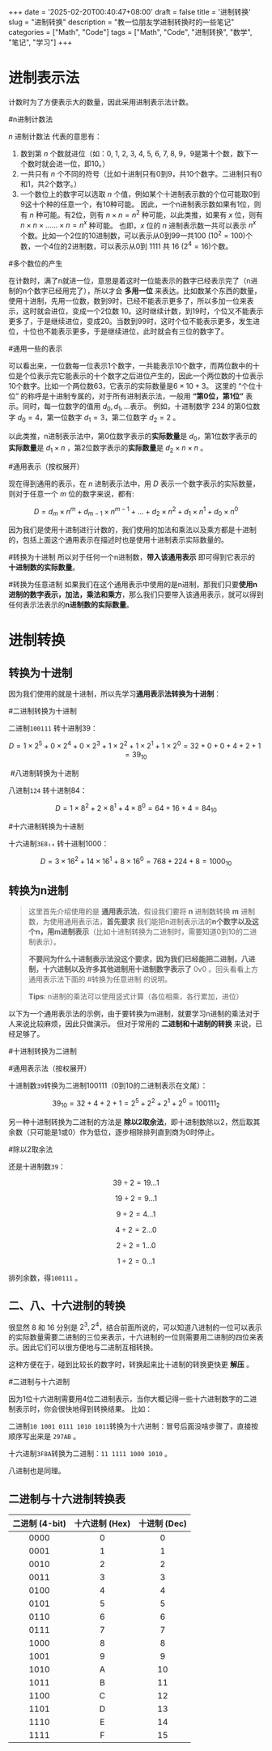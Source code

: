 +++
date = '2025-02-20T00:40:47+08:00'
draft = false
title = '进制转换'
slug = "进制转换"
description = "教一位朋友学进制转换时的一些笔记"
categories = ["Math", "Code"]
tags = ["Math", "Code", "进制转换", "数学", "笔记", "学习"]
+++

# 进制表示法

计数时为了方便表示大的数量，因此采用进制表示法计数。

#n进制计数法

$n$ 进制计数法 代表的意思有：

1. 数到第 $n$ 个数就进位（如：0, 1, 2, 3, 4, 5, 6, 7, 8, 9，9是第十个数，数下一个数时就会进一位，即10。）
2. 一共只有 $n$ 个不同的符号（比如十进制只有0到9，共10个数字。二进制只有0和1，共2个数字。）
3. 一个数位上的数字可以选取 $n$ 个值，例如某个十进制表示数的个位可能取0到9这十个种的任意一个，有10种可能。
   因此，一个n进制表示数如果有1位，则有 $n$ 种可能。有2位，则有 $n \times n = n^2$ 种可能，以此类推，如果有 $x$ 位，则有 $n \times n \times ...... \times n = n^x$ 种可能。
   也即，$x$ 位的 $n$ 进制表示数一共可以表示 $n^x$ 个数。比如一个2位的10进制数，可以表示从0到99一共100 ($10^2=100$)个数，一个4位的2进制数，可以表示从0到 1111 共 16 ($2^4=16$)个数。

#多个数位的产生

在计数时，满了n就进一位，意思是着这时一位能表示的数字已经表示完了（n进制的n个数字已经用完了），所以才会 **多用一位** 来表达。比如数某个东西的数量，使用十进制，先用一位数，数到9时，已经不能表示更多了，所以多加一位来表示，这时就会进位，变成一个2位数 10。这时继续计数，到19时，个位又不能表示更多了，于是继续进位，变成20。当数到99时，这时个位不能表示更多，发生进位，十位也不能表示更多，于是继续进位，此时就会有三位的数字了。

#通用一些的表示

可以看出来，一位数每一位表示1个数字，一共能表示10个数字，而两位数中的十位是个位表示完它能表示的十个数字之后进位产生的，因此一个两位数的十位表示10个数字。比如一个两位数63，它表示的实际数量是$6\times{10}+3$。
这里的 “个位十位” 的称呼是十进制专属的，对于所有进制表示法，一般用 **“第0位，第1位”** 表示。同时，每一位数字的值用 $d_0, d_1, ...$表示。
例如，十进制数字 $234$ 的第0位数字 $d_0=4$，第一位数字 $d_1=3$，第二位数字 $d_2=2$ 。

以此类推，n进制表示法中，第0位数字表示的**实际数量**是 $d_0$，第1位数字表示的**实际数量**是 $d_1 \times{n}$ ，第2位数字表示的**实际数量**是 $d_2\times{n}\times{n}$ 。

#通用表示（按权展开）

现在得到通用的表示，在 $n$ 进制表示法中，用 $D$ 表示一个数字表示的实际数量，则对于任意一个 $m$ 位的数字来说，都有:

$$
D = d_m\times{n^m} + d_{m-1}\times{n^{m-1}} + \dots + d_2\times{n^{2}} + d_1\times{n^{1}} + d_0\times{n^0}
$$

因为我们是使用十进制进行计数的，我们使用的加法和乘法以及乘方都是十进制的，包括上面这个通用表示在描述时也是使用十进制表示实际数量的。

#转换为十进制 所以对于任何一个n进制数，**带入该通用表示** 即可得到它表示的 **十进制数的实际数量**。

#转换为任意进制 如果我们在这个通用表示中使用的是n进制，那我们只要**使用n进制的数字表示，加法，乘法和乘方**，那么我们只要带入该通用表示，就可以得到任何表示法表示的**n进制数的实际数量**。

# 进制转换

## 转换为十进制

因为我们使用的就是十进制，所以先学习**通用表示法转换为十进制**：

#二进制转换为十进制

二进制`100111` 转十进制39：

$$
D= 1 \times 2^5 + 0 \times 2^4 + 0 \times 2^3 + 1 \times 2^2 + 1 \times 2^1 + 1 \times 2^0
= 32 + 0 + 0 + 4 + 2 + 1 = 39_{10}
$$

​ #八进制转换为十进制

八进制`124` 转十进制84：

$$
D = 1 \times 8^2 + 2 \times 8^1 + 4 \times 8^0
= 64 + 16 + 4 = 84_{10}
$$

#十六进制转换为十进制

十六进制`3E8₁₆` 转十进制1000：

$$
D = 3 \times 16^2 + 14 \times 16^1 + 8 \times 16^0
= 768 + 224 + 8 = 1000_{10}
$$

## 转换为n进制

> 这里首先介绍使用的是 **通用表示法**，假设我们要将 **n** 进制数转换 **m** 进制数，为使用通用表示法，**首先要求** 我们能把n进制表示法的**n个数字以及这个n，用m进制表示**（比如十进制转换为二进制时，需要知道0到10的二进制表示）。
>
> **不要问为什么十进制表示法没这个要求，因为我们已经能把二进制，八进制，十六进制以及许多其他进制用十进制数字表示了** 0v0 。回头看看上方通用表示法下面的 #转换为任意进制 的说明。
>
> **Tips**: n进制的乘法可以使用竖式计算（各位相乘，各行累加，进位）

以下为一个通用表示法的示例，由于要转换为m进制，就要学习n进制的乘法对于人来说比较麻烦，因此只做演示。
但对于常用的 **二进制和十进制的转换** 来说，已经足够了。

#十进制转换为二进制

#通用表示法（按权展开）

十进制数`39`转换为二进制100111（0到10的二进制表示在文尾）：

$$
39_{10} = 32 + 4 + 2 + 1 = 2^5 + 2^2 + 2^1 + 2^0 = 100111_2
$$

另一种十进制转换为二进制的方法是 **除以2取余法**，即十进制数除以2，然后取其余数（只可能是1或0）作为低位，逐步相除排列直到商为0时停止。

#除以2取余法

还是十进制数`39`：

$$
39 \div 2 = 19 \dots 1
$$

$$
19 \div 2 = 9 \dots 1
$$

$$
9 \div 2 = 4 \dots 1
$$

$$
4 \div 2 = 2 \dots 0
$$

$$
2 \div 2 = 1 \dots 0
$$

$$
1 \div 2 = 0 \dots 1
$$

排列余数，得`100111` 。

## 二、八、十六进制的转换

很显然 8 和 16 分别是 $2^3, 2^4$，结合前面所说的，可以知道八进制的一位可以表示的实际数量需要二进制的三位来表示，十六进制的一位则需要用二进制的四位来表示。因此它们可以很方便地与二进制互相转换。

这种方便在于，碰到比较长的数字时，转换起来比十进制的转换更快更 **解压** 。

#二进制与十六进制

因为1位十六进制需要用4位二进制表示，当你大概记得一些十六进制数字的二进制表示时，你会很快地得到转换结果。
比如：

二进制`10 1001 0111 1010 1011`转换为十六进制：冒号后面没啥步骤了，直接按顺序写出来是 `297AB` 。

十六进制`3F8A`转换为二进制：`11 1111 1000 1010` 。

八进制也是同理。

## 二进制与十六进制转换表

| 二进制 (4-bit) | 十六进制 (Hex) | 十进制 (Dec) |
| :------------: | :------------: | :----------: |
|      0000      |       0        |      0       |
|      0001      |       1        |      1       |
|      0010      |       2        |      2       |
|      0011      |       3        |      3       |
|      0100      |       4        |      4       |
|      0101      |       5        |      5       |
|      0110      |       6        |      6       |
|      0111      |       7        |      7       |
|      1000      |       8        |      8       |
|      1001      |       9        |      9       |
|      1010      |       A        |      10      |
|      1011      |       B        |      11      |
|      1100      |       C        |      12      |
|      1101      |       D        |      13      |
|      1110      |       E        |      14      |
|      1111      |       F        |      15      |
